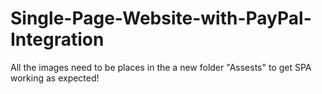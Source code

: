 # Single-Page-Website-with-PayPal-Integration
All the images need to be places in the a new folder "Assests" to get SPA working as expected!

